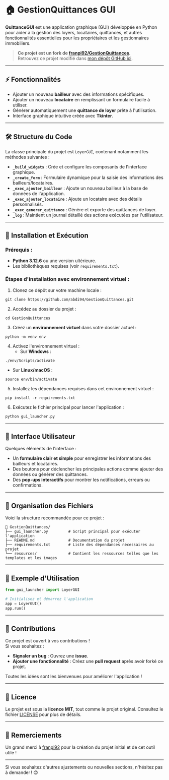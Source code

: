 
# 🏠 GestionQuittances GUI

**QuittanceGUI** est une application graphique (GUI) développée en Python pour aider à la gestion des loyers, locataires, quittances, et autres fonctionnalités essentielles pour les propriétaires et les gestionnaires immobiliers.

> **Ce projet est un fork de [franpi92/GestionQuittances](https://github.com/franpi92/GestionQuittances).**  
> Retrouvez ce projet modifié dans [mon dépôt GitHub ici](https://github.com/abdi94/GestionQuittances.git).

---

## ⚡ Fonctionnalités

- Ajouter un nouveau **bailleur** avec des informations spécifiques.
- Ajouter un nouveau **locataire** en remplissant un formulaire facile à utiliser.
- Générer automatiquement une **quittance de loyer** prête à l'utilisation.
- Interface graphique intuitive créée avec **Tkinter**.

---

## 🛠️ Structure du Code

La classe principale du projet est `LoyerGUI`, contenant notamment les méthodes suivantes :

- **`_build_widgets`** : Crée et configure les composants de l'interface graphique.
- **`_create_form`** : Formulaire dynamique pour la saisie des informations des bailleurs/locataires.
- **`_exec_ajouter_bailleur`** : Ajoute un nouveau bailleur à la base de données de l'application.
- **`_exec_ajouter_locataire`** : Ajoute un locataire avec des détails personnalisés.
- **`_exec_generer_quittance`** : Génère et exporte des quittances de loyer.
- **`_log`** : Maintient un journal détaillé des actions exécutées par l'utilisateur.

---

## 🚀 Installation et Exécution

### **Prérequis :**
- **Python 3.12.6** ou une version ultérieure.
- Les bibliothèques requises (voir `requirements.txt`).

### **Étapes d'installation avec environnement virtuel :**
1. Clonez ce dépôt sur votre machine locale :
```shell script
git clone https://github.com/abdi94/GestionQuittances.git
```
2. Accédez au dossier du projet :
```shell script
cd GestionQuittances
```
3. Créez un **environnement virtuel** dans votre dossier actuel :
```shell script
python -m venv env
```
4. Activez l'environnement virtuel :
   - Sur **Windows** :
```shell script
./env/Scripts/activate
```
   - Sur **Linux/macOS** :
```shell script
source env/bin/activate
```
5. Installez les dépendances requises dans cet environnement virtuel :
```shell script
pip install -r requirements.txt
```
6. Exécutez le fichier principal pour lancer l'application :
```shell script
python gui_launcher.py
```

---

## 🎨 Interface Utilisateur

Quelques éléments de l'interface :
- Un **formulaire clair et simple** pour enregistrer les informations des bailleurs et locataires.
- Des boutons pour déclencher les principales actions comme ajouter des données ou générer des quittances.
- Des **pop-ups interactifs** pour montrer les notifications, erreurs ou confirmations.

---

## 📂 Organisation des Fichiers

Voici la structure recommandée pour ce projet :

```
📁 GestionQuittances/
├── gui_launcher.py         # Script principal pour exécuter l'application
├── README.md               # Documentation du projet
├── requirements.txt        # Liste des dépendances nécessaires au projet
└── resources/              # Contient les ressources telles que les templates et les images
```

---

## 📝 Exemple d'Utilisation

```python
from gui_launcher import LoyerGUI

# Initialisez et démarrez l'application
app = LoyerGUI()
app.run()
```

---

## 🙌 Contributions

Ce projet est ouvert à vos contributions !  
Si vous souhaitez :
- **Signaler un bug** : Ouvrez une **issue**.
- **Ajouter une fonctionnalité** : Créez une **pull request** après avoir forké ce projet.

Toutes les idées sont les bienvenues pour améliorer l'application !

---

## 📜 Licence

Le projet est sous la **licence MIT**, tout comme le projet original. Consultez le fichier [LICENSE](LICENSE) pour plus de détails.

---

## 🌟 Remerciements

Un grand merci à [franpi92](https://github.com/franpi92) pour la création du projet initial et de cet outil utile !

---

Si vous souhaitez d'autres ajustements ou nouvelles sections, n'hésitez pas à demander ! 😊
